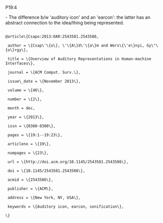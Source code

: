 P19:4

\- The difference b/w 'auditory icon' and an 'earcon': the latter has an
abstract connection to the idea/thing being represented.

  

  

~~~~~\{.bib\}

@article\{Csapo:2013:OAR:2543581.2543586,

 author = \{Csap\'\{o\}, \'\{A\}d\'\{a\}m and Wers\{\'e\}nyi, Gy\"\{o\}rgy\},

 title = \{Overview of Auditory Representations in Human-machine Interfaces\},

 journal = \{ACM Comput. Surv.\},

 issue\_date = \{November 2013\},

 volume = \{46\},

 number = \{2\},

 month = dec,

 year = \{2013\},

 issn = \{0360-0300\},

 pages = \{19:1--19:23\},

 articleno = \{19\},

 numpages = \{23\},

 url = \{http://doi.acm.org/10.1145/2543581.2543586\},

 doi = \{10.1145/2543581.2543586\},

 acmid = \{2543586\},

 publisher = \{ACM\},

 address = \{New York, NY, USA\},

 keywords = \{Auditory icon, earcon, sonification\},

\}

~~~~~

